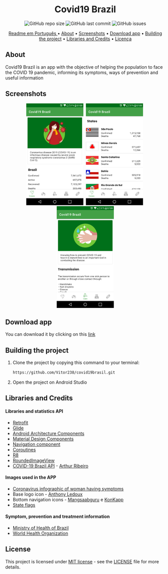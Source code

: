<h1 align="center">Covid19 Brazil</h1>


<p align="center">
<img alt="GitHub repo size" src="https://img.shields.io/github/repo-size/Vitor238/Covid19-Brasil">

<img alt="GitHub last commit" src="https://img.shields.io/github/last-commit/Vitor238/Covid19-Brasil">

<img alt="GitHub issues" src="https://img.shields.io/github/issues/Vitor238/Covid19-Brasil">
</p>

<p align="center">
 <a href="./README.md">Readme em Português </a> •
 <a href="#about">About</a> •
 <a href="#screenshots">Screenshots</a> •
 <a href="#download-app">Download app</a> •
 <a href="#building-the-project">Building the project</a> •
 <a href="#libraries-and-credits">Libraries and Credits</a> •
 <a href="#licensa">Licença</a>
</p>

## About

Covid19 Brazil is an app with the objective of helping the population to face the COVID 19 pandemic, informing its symptoms, ways of prevention and useful information

## Screenshots

<p align="center">
<img src="./screenshots/screenshot_1_en.png" alt="Screenshot 1" 
width="180"> <img src="./screenshots/screenshot_2_en.png" 
alt="Screenshot 2" width="180" hspace="4"> <img src="./screenshots/screenshot_3_en.png" alt="Screenshot 3" 
width="180">
</p>

## Download app

You can download it by clicking on this [link](https://github.com/Vitor238/Covid19-Brasil/releases/download/v1.5.0/covid19brasil.apk)

## Building the project

1. Clone the project by copying this command to your terminal:

   ```bash
   https://github.com/Vitor238/covid19brasil.git
   ```

2. Open the project on Android Studio   

## Libraries and Credits

#### Libraries and statistics API

* [Retrofit](https://github.com/square/retrofit)
* [Glide](https://github.com/bumptech/glide)
* [Android Architecture Components](https://developer.android.com/topic/libraries/architecture)
* [Material Design Components](https://material.io/components?platform=android)
* [Navigation component](https://developer.android.com/guide/navigation)
* [Coroutines](https://developer.android.com/kotlin/coroutines)
* [R8](https://developer.android.com/studio/build/shrink-code)
* [RoundedImageView](https://github.com/vinc3m1/RoundedImageView)
* [COVID-19 Brazil API](https://github.com/devarthurribeiro/covid19-brazil-api) - [Arthur Ribeiro](https://github.com/devarthurribeiro)

#### Images used in the APP

* [Coronavirus infographic of woman having symptoms](https://br.freepik.com/vetores-gratis/infografico-de-coronavirus-de-mulher-com-sintomas_7268263.htm#page=3&query=infografico+covid&position=39)
* Base logo icon - [Anthony Ledoux](https://www.iconfinder.com/Vntole)
* Bottom navigation icons - [Mangsaabguru](https://www.iconfinder.com/mangsaab) e [KonKapp](https://www.iconfinder.com/konkapp)
* [State flags](https://pt.wikipedia.org/wiki/Lista_de_bandeiras_do_Brasil)

#### Symptom, prevention and treatment information

* [Ministry of Health of Brazil](https://coronavirus.saude.gov.br/)
* [World Health Organization](https://www.who.int/emergencies/diseases/novel-coronavirus-2019)

## License

This project is licensed under [MIT license](https://opensource.org/licenses/MIT) - see the [LICENSE](LICENSE) file for more details.
